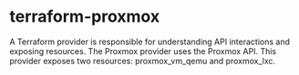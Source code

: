 # terraform-proxmox
A Terraform provider is responsible for understanding API interactions and exposing resources. The Proxmox provider uses the Proxmox API. This provider exposes two resources: proxmox_vm_qemu and proxmox_lxc.
